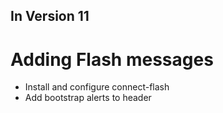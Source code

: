 ## In Version 11

# Adding Flash messages
* Install and configure connect-flash
* Add bootstrap alerts to header